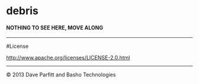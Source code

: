 debris
=============

#### NOTHING TO SEE HERE, MOVE ALONG

---

#License

http://www.apache.org/licenses/LICENSE-2.0.html

---

© 2013 Dave Parfitt and Basho Technologies  
